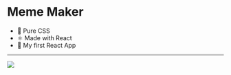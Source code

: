 # Meme Maker

- 💖 Pure CSS
- ⚛ Made with React
- 🥇 My first React App
***

![](https://github.com/abhiramready/Meme-Maker/blob/main/meme.PNG)

